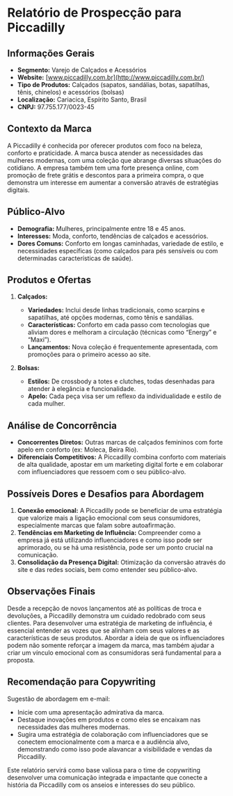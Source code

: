 # Relatório de Prospecção para Piccadilly

## Informações Gerais
- **Segmento:** Varejo de Calçados e Acessórios
- **Website:** [www.piccadilly.com.br](http://www.piccadilly.com.br/)
- **Tipo de Produtos:** Calçados (sapatos, sandálias, botas, sapatilhas, tênis, chinelos) e acessórios (bolsas)
- **Localização:** Cariacica, Espírito Santo, Brasil
- **CNPJ:** 97.755.177/0023-45

## Contexto da Marca
A Piccadilly é conhecida por oferecer produtos com foco na beleza, conforto e praticidade. A marca busca atender as necessidades das mulheres modernas, com uma coleção que abrange diversas situações do cotidiano. A empresa também tem uma forte presença online, com promoção de frete grátis e descontos para a primeira compra, o que demonstra um interesse em aumentar a conversão através de estratégias digitais.

## Público-Alvo
- **Demografia:** Mulheres, principalmente entre 18 e 45 anos.
- **Interesses:** Moda, conforto, tendências de calçados e acessórios.
- **Dores Comuns:** Conforto em longas caminhadas, variedade de estilo, e necessidades específicas (como calçados para pés sensíveis ou com determinadas características de saúde).

## Produtos e Ofertas
1. **Calçados:**
   - **Variedades:** Inclui desde linhas tradicionais, como scarpins e sapatilhas, até opções modernas, como tênis e sandálias.
   - **Características:** Conforto em cada passo com tecnologias que aliviam dores e melhoram a circulação (técnicas como “Energy” e “Maxi”).
   - **Lançamentos:** Nova coleção é frequentemente apresentada, com promoções para o primeiro acesso ao site.

2. **Bolsas:**
   - **Estilos:** De crossbody a totes e clutches, todas desenhadas para atender à elegância e funcionalidade.
   - **Apelo:** Cada peça visa ser um reflexo da individualidade e estilo de cada mulher.

## Análise de Concorrência
- **Concorrentes Diretos:** Outras marcas de calçados femininos com forte apelo em conforto (ex: Moleca, Beira Rio).
- **Diferenciais Competitivos:** A Piccadilly combina conforto com materiais de alta qualidade, apostar em um marketing digital forte e em colaborar com influenciadores que ressoem com o seu público-alvo.

## Possíveis Dores e Desafios para Abordagem
1. **Conexão emocional:** A Piccadilly pode se beneficiar de uma estratégia que valorize mais a ligação emocional com seus consumidores, especialmente marcas que falam sobre autoafirmação.
2. **Tendências em Marketing de Influência:** Compreender como a empresa já está utilizando influenciadores e como isso pode ser aprimorado, ou se há uma resistência, pode ser um ponto crucial na comunicação.
3. **Consolidação da Presença Digital:** Otimização da conversão através do site e das redes sociais, bem como entender seu público-alvo.

## Observações Finais
Desde a recepção de novos lançamentos até as políticas de troca e devoluções, a Piccadilly demonstra um cuidado redobrado com seus clientes. Para desenvolver uma estratégia de marketing de influência, é essencial entender as vozes que se alinham com seus valores e as características de seus produtos. Abordar a ideia de que os influenciadores podem não somente reforçar a imagem da marca, mas também ajudar a criar um vínculo emocional com as consumidoras será fundamental para a proposta.

## Recomendação para Copywriting
Sugestão de abordagem em e-mail:
- Inicie com uma apresentação admirativa da marca.
- Destaque inovações em produtos e como eles se encaixam nas necessidades das mulheres modernas.
- Sugira uma estratégia de colaboração com influenciadores que se conectem emocionalmente com a marca e a audiência alvo, demonstrando como isso pode alavancar a visibilidade e vendas da Piccadilly.

Este relatório servirá como base valiosa para o time de copywriting desenvolver uma comunicação integrada e impactante que conecte a história da Piccadilly com os anseios e interesses do seu público.
